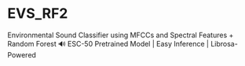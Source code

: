 # EVS_RF2
Environmental Sound Classifier using MFCCs and Spectral Features + Random Forest 🔊 ESC-50 Pretrained Model | Easy Inference | Librosa-Powered
